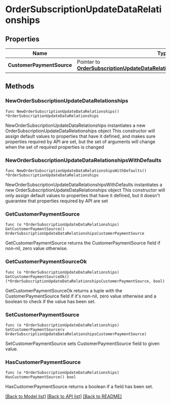 # OrderSubscriptionUpdateDataRelationships

## Properties

Name | Type | Description | Notes
------------ | ------------- | ------------- | -------------
**CustomerPaymentSource** | Pointer to [**OrderSubscriptionUpdateDataRelationshipsCustomerPaymentSource**](OrderSubscriptionUpdateDataRelationshipsCustomerPaymentSource.md) |  | [optional] 

## Methods

### NewOrderSubscriptionUpdateDataRelationships

`func NewOrderSubscriptionUpdateDataRelationships() *OrderSubscriptionUpdateDataRelationships`

NewOrderSubscriptionUpdateDataRelationships instantiates a new OrderSubscriptionUpdateDataRelationships object
This constructor will assign default values to properties that have it defined,
and makes sure properties required by API are set, but the set of arguments
will change when the set of required properties is changed

### NewOrderSubscriptionUpdateDataRelationshipsWithDefaults

`func NewOrderSubscriptionUpdateDataRelationshipsWithDefaults() *OrderSubscriptionUpdateDataRelationships`

NewOrderSubscriptionUpdateDataRelationshipsWithDefaults instantiates a new OrderSubscriptionUpdateDataRelationships object
This constructor will only assign default values to properties that have it defined,
but it doesn't guarantee that properties required by API are set

### GetCustomerPaymentSource

`func (o *OrderSubscriptionUpdateDataRelationships) GetCustomerPaymentSource() OrderSubscriptionUpdateDataRelationshipsCustomerPaymentSource`

GetCustomerPaymentSource returns the CustomerPaymentSource field if non-nil, zero value otherwise.

### GetCustomerPaymentSourceOk

`func (o *OrderSubscriptionUpdateDataRelationships) GetCustomerPaymentSourceOk() (*OrderSubscriptionUpdateDataRelationshipsCustomerPaymentSource, bool)`

GetCustomerPaymentSourceOk returns a tuple with the CustomerPaymentSource field if it's non-nil, zero value otherwise
and a boolean to check if the value has been set.

### SetCustomerPaymentSource

`func (o *OrderSubscriptionUpdateDataRelationships) SetCustomerPaymentSource(v OrderSubscriptionUpdateDataRelationshipsCustomerPaymentSource)`

SetCustomerPaymentSource sets CustomerPaymentSource field to given value.

### HasCustomerPaymentSource

`func (o *OrderSubscriptionUpdateDataRelationships) HasCustomerPaymentSource() bool`

HasCustomerPaymentSource returns a boolean if a field has been set.


[[Back to Model list]](../README.md#documentation-for-models) [[Back to API list]](../README.md#documentation-for-api-endpoints) [[Back to README]](../README.md)


